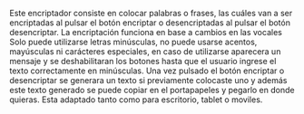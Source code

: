 

Este encriptador consiste en colocar palabras o frases, las cuáles van a ser encriptadas al pulsar el botón  encriptar o desencriptadas al pulsar el botón desencriptar.
La encriptación funciona en base a cambios en las vocales
Solo puede utilizarse letras minúsculas, no puede usarse acentos, mayúsculas ni carácteres especiales, en caso de utilizarse aparecera un mensaje y se deshabilitaran los botones hasta que el usuario ingrese el texto correctamente en minúsculas.
Una vez pulsado el botón encriptar o desencriptar se generara un texto si previamente colocaste uno y además este texto generado se puede copiar en el portapapeles y pegarlo en donde quieras.
Esta adaptado tanto como para escritorio, tablet o moviles.


